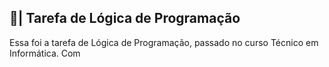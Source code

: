 ## 📑| Tarefa de Lógica de Programação

  Essa foi a tarefa de Lógica de Programação, passado no curso Técnico em Informática. Com
















